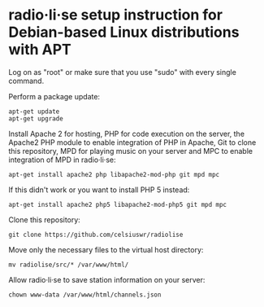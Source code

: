 # radio·li·se setup instruction for Debian-based Linux distributions with APT

Log on as "root" or make sure that you use "sudo" with every single command.

Perform a package update:

    apt-get update
    apt-get upgrade
    
Install Apache 2 for hosting, PHP for code execution on the server, the Apache2 PHP module to enable integration of PHP in Apache, Git to clone this repository, MPD for playing music on your server and MPC to enable integration of MPD in radio·li·se:
    
    apt-get install apache2 php libapache2-mod-php git mpd mpc
    
If this didn't work or you want to install PHP 5 instead:

    apt-get install apache2 php5 libapache2-mod-php5 git mpd mpc
    
Clone this repository:
    
    git clone https://github.com/celsiuswr/radiolise
    
Move only the necessary files to the virtual host directory:
    
    mv radiolise/src/* /var/www/html/
    
Allow radio·li·se to save station information on your server:
    
    chown www-data /var/www/html/channels.json
